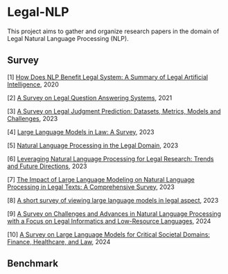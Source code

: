 # Legal-NLP
This project aims to gather and organize research papers in the domain of Legal Natural Language Processing (NLP).



## Survey

[1] [How Does NLP Benefit Legal System: A Summary of Legal Artificial Intelligence](https://aclanthology.org/2020.acl-main.466.pdf), 2020

[2] [A Survey on Legal Question Answering Systems](https://arxiv.org/abs/2110.07333), 2021

[3] [A Survey on Legal Judgment Prediction: Datasets, Metrics, Models and Challenges](https://ieeexplore.ieee.org/document/10255647), 2023

[4] [Large Language Models in Law: A Survey](https://arxiv.org/pdf/2312.03718), 2023

[5] [Natural Language Processing in the Legal Domain](https://arxiv.org/pdf/2302.12039), 2023

[6] [Leveraging Natural Language Processing for Legal Research: Trends and Future Directions](https://papers.ssrn.com/sol3/papers.cfm?abstract_id=4514036), 2023

[7] [The Impact of Large Language Modeling on Natural Language Processing in Legal Texts: A Comprehensive Survey](https://ieeexplore.ieee.org/document/10299488), 2023

[8] [A short survey of viewing large language models in legal aspect](https://arxiv.org/abs/2303.09136), 2023

[9] [A Survey on Challenges and Advances in Natural Language Processing with a Focus on Legal Informatics and Low-Resource Languages](https://www.mdpi.com/2079-9292/13/3/648), 2024

[10] [A Survey on Large Language Models for Critical Societal Domains: Finance, Healthcare, and Law](https://arxiv.org/pdf/2405.01769v1), 2024



## Benchmark

